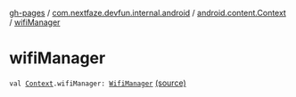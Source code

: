 [gh-pages](../../index.md) / [com.nextfaze.devfun.internal.android](../index.md) / [android.content.Context](index.md) / [wifiManager](./wifi-manager.md)

# wifiManager

`val `[`Context`](https://developer.android.com/reference/android/content/Context.html)`.wifiManager: `[`WifiManager`](https://developer.android.com/reference/android/net/wifi/WifiManager.html) [(source)](https://github.com/NextFaze/dev-fun/tree/master/devfun-internal/src/main/java/com/nextfaze/devfun/internal/android/ContextExtensions.kt#L25)